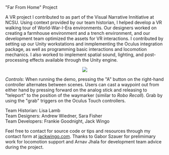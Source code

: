 "Far From Home" Project

A VR project I contributed to as part of the Visual Narrative Innitiative at NCSU. Using context provided by our team historian, I helped develop a VR walking tour of World-War-I-Era environments. Our designers worked on creating a farmhouse environment and a trench environment, and our development team optimized the assets for VR interactions. I contributed by setting up our Unity workstations and inmplementing the Oculus integration package, as well as programming basic interactions and locomotion mechanics. I also worked to implement spatial sound, lighting, and post-processing effects available through the Unity engine.

<p align="center">
    <img src="https://raw.githubusercontent.com/jewingo/Far-From-Home-VNI/master/ffhDemo.gif"></img>
</p>

*Controls*: When running the demo, pressing the "A" button on the right-hand controller alternates between scenes. Users can cast a waypoint out from either hand by pressing forward on the analog stick and releasing to "teleport" to the position of the waymarker (similar to *Robo Recall*). Grab by using the "grab" triggers on the Oculus Touch controllers.

<p>Team Historian:   Lisa Lamb<br/>
Team Designers:   Andrew Wiedner, Sara Fisher<br/>
Team Developers:  Frankie Goodnight, Jack Wingo<br/>
</p>       
    
Feel free to contact for source code or tips and resources through my contact form at <a href=https://jackwingo.com>jackwingo.com</a>. Thanks to Gabor Szauer for prelimimary work for locomotion support and Arnav Jhala for development team advice during the project.
